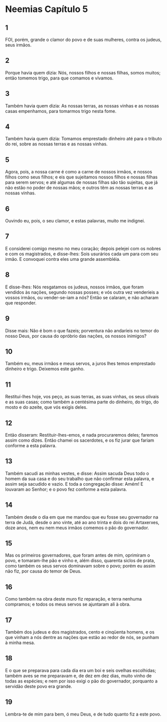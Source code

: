 # Neemias Capítulo 5

## 1
FOI, porém, grande o clamor do povo e de suas mulheres, contra os judeus, seus irmãos.

## 2
Porque havia quem dizia: Nós, nossos filhos e nossas filhas, somos muitos; então tomemos trigo, para que comamos e vivamos.

## 3
Também havia quem dizia: As nossas terras, as nossas vinhas e as nossas casas empenhamos, para tomarmos trigo nesta fome.

## 4
Também havia quem dizia: Tomamos emprestado dinheiro até para o tributo do rei, sobre as nossas terras e as nossas vinhas.

## 5
Agora, pois, a nossa carne é como a carne de nossos irmãos, e nossos filhos como seus filhos; e eis que sujeitamos nossos filhos e nossas filhas para serem servos; e até algumas de nossas filhas são tão sujeitas, que já não estão no poder de nossas mãos; e outros têm as nossas terras e as nossas vinhas.

## 6
Ouvindo eu, pois, o seu clamor, e estas palavras, muito me indignei.

## 7
E considerei comigo mesmo no meu coração; depois pelejei com os nobres e com os magistrados, e disse-lhes: Sois usurários cada um para com seu irmão. E convoquei contra eles uma grande assembléia.

## 8
E disse-lhes: Nós resgatamos os judeus, nossos irmãos, que foram vendidos às nações, segundo nossas posses; e vós outra vez venderíeis a vossos irmãos, ou vender-se-iam a nós? Então se calaram, e não acharam que responder.

## 9
Disse mais: Não é bom o que fazeis; porventura não andaríeis no temor do nosso Deus, por causa do opróbrio das nações, os nossos inimigos?

## 10
Também eu, meus irmãos e meus servos, a juros lhes temos emprestado dinheiro e trigo. Deixemos este ganho.

## 11
Restituí-lhes hoje, vos peço, as suas terras, as suas vinhas, os seus olivais e as suas casas; como também a centésima parte do dinheiro, do trigo, do mosto e do azeite, que vós exigis deles.

## 12
Então disseram: Restituir-lhes-emos, e nada procuraremos deles; faremos assim como dizes. Então chamei os sacerdotes, e os fiz jurar que fariam conforme a esta palavra.

## 13
Também sacudi as minhas vestes, e disse: Assim sacuda Deus todo o homem da sua casa e do seu trabalho que não confirmar esta palavra, e assim seja sacudido e vazio. E toda a congregação disse: Amém! E louvaram ao Senhor; e o povo fez conforme a esta palavra.

## 14
Também desde o dia em que me mandou que eu fosse seu governador na terra de Judá, desde o ano vinte, até ao ano trinta e dois do rei Artaxerxes, doze anos, nem eu nem meus irmãos comemos o pão do governador.

## 15
Mas os primeiros governadores, que foram antes de mim, oprimiram o povo, e tomaram-lhe pão e vinho e, além disso, quarenta siclos de prata, como também os seus servos dominavam sobre o povo; porém eu assim não fiz, por causa do temor de Deus.

## 16
Como também na obra deste muro fiz reparação, e terra nenhuma compramos; e todos os meus servos se ajuntaram ali à obra.

## 17
Também dos judeus e dos magistrados, cento e cinqüenta homens, e os que vinham a nós dentre as nações que estão ao redor de nós, se punham à minha mesa.

## 18
E o que se preparava para cada dia era um boi e seis ovelhas escolhidas; também aves se me preparavam e, de dez em dez dias, muito vinho de todas as espécies; e nem por isso exigi o pão do governador, porquanto a servidão deste povo era grande.

## 19
Lembra-te de mim para bem, ó meu Deus, e de tudo quanto fiz a este povo.

